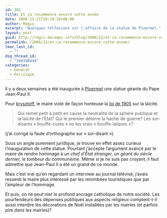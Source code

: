 ```yaml
---
id: 381
title: Et ça recommence encore cette année
date: 2006-12-21T20:19:24+00:00
author: Régis
excerpt: "Quelques rélfexions sur l'affaire de la statue de Ploermel."
layout: post
guid: http://regis.decamps.info/blog/2006/12/et-ca-recommence-encore-cette-annee/
permalink: /2006/12/et-ca-recommence-encore-cette-annee/
tmac_last_id:
  - ""
dsq_thread_id:
  - "760398444"
categories:
  - Général
  - Politique
---
```

Il y a deux semaines a été inaugurée à [Ploermel](http://www.ploermel.com/) une statue géante du Pape Jean-Paul II. 

Pour [krysztoff](http://krysztoff.typepad.com/1984/2006/12/vla_qua_rcommen.html), le maire viole de façon honteuse la [loi de 1905](http://www.legifrance.gouv.fr/texteconsolide/MCEBW.htm) sur la laïcité. 

> Qui remet petit à petit en cause la neutralité de la sphère publique et la laïcité de l&rsquo;Etat? Qui le premier déterre la hache de guerre? Les soi-disants « bouffe-curés » ou les vrais « bouffe-laïques »? 

(j&rsquo;ai corrigé la faute d&rsquo;orthographe sur « soi-disant »).

Sous un angle purement juridique, je trouve en effet assez curieux l&rsquo;inauguration de cette statue. Pourtant j&rsquo;accepte l&rsquo;argument avancé par le maire de rendre hommage à _un chef d&rsquo;État étranger, un géant du siècle dernier, le tombeur du communisme_. Même si je ne suis pas croyant, il faut admettre que Jean-Paul II a été un grand de ce monde.

Mais c&rsquo;est vrai qu&rsquo;en regardant un interview au journal télévisé, j&rsquo;avais ressenti le maire plus intéressé par les retombées touristiques que par l&rsquo;ampleur de l&rsquo;hommage.

Et puis, on ne peut nier le profond ancrage catholique de notre société. Les pourfendeurs des dépenses publiques aux aspects religieux comptent-t-il aussi interdire les décorations de Noël installées par les mairies (et parfois pire _dans_ les mairies)?